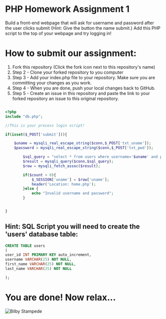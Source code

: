 # PHP Homework Assignment 1

Build a front-end webpage that will ask for username and password after the user clicks submit (Hint: Give the button the name submit.)
Add this PHP script to the top of your webpage and try logging in!

# How to submit our assignment:

1. Fork this repository (Click the fork icon next to this repository's name)
2. Step 2 - Clone your forked repository to you computer
3. Step 3 - Add your index.php file to your repository. Make sure you are committing your changes as you work.
4. Step 4 - When you are done, push your local changes back to GitHub.
5. Step 5 - Create an issue in this repository and paste the link to your forked repository an issue to this original repository.

``` php

<?php
include "db.php";

//This is your process login script!

if(isset($_POST['submit'])){

    $uname = mysqli_real_escape_string($conn,$_POST['txt_uname']);
    $password = mysqli_real_escape_string($conn,$_POST['txt_pwd']);

        $sql_query = "select * from users where username='$uname' and password='$password'";
        $result = mysqli_query($conn,$sql_query);
        $row = mysqli_fetch_assoc($result);

        if($count > 0){
            $_SESSION['uname'] = $row['uname'];
            header('Location: home.php');
        }else {
            echo "Invalid username and password";
        }


}
```

## Hint: SQL Script you will need to create the 'users' database table:
```sql
CREATE TABLE users 
(
user_id INT PRIMARY KEY auto_increment,
username VARCHAR(25) NOT NULL,
first_name VARCHAR(25) NOT NULL,
last_name VARCHAR(25) NOT NULL

);
```

# You are done! Now relax...
![Bilby Stampede](https://media.giphy.com/media/5CGHc2q51s3AI/source.gif)
